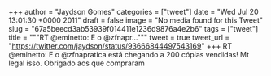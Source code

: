 
+++
author = "Jaydson Gomes"
categories = ["tweet"]
date = "Wed Jul 20 13:01:30 +0000 2011"
draft = false
image = "No media found for this Tweet"
slug = "67a5beecd3ab53939f014411e1236d9876a4e2b6"
tags = ["tweet"]
title = """RT @eminetto: E o @zfnapr..."""
tweet = true
tweet_url = "https://twitter.com/jaydson/status/93666844497543169"
+++
RT @eminetto: E o @zfnapratica está chegando a 200 cópias vendidas! Mt legal isso. Obrigado aos que compraram
